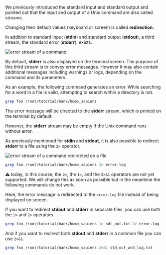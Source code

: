 <script>
import Execute from "$components/Execute.svelte";
</script>

We previously introduced the standard input and standard output and pointed out that the input and output of a Unix command are also called streams. 

Changing their default values (keyboard or screen) is called **redirection**.

In addition to standard input (**stdin**) and standard output (**stdout**), a third stream, the standard error (**stderr**), exists.

<img src="/data/linux_basics_session04/stream_in_out_err.png" style="max-width:100%" alt="error stream of a command">

By default, **stderr** is also displayed on the terminal screen. The purpose of this third stream is to convey error messages. However it may also contain additional messages including  warnings or logs, depending on the command and its parameters.

As an example, the following command generates an error. While searching for a word in a file is valid, attempting to search within a directory is not.

<!--- (sandbox.bio)/root/tutorial vs (IFB)/shared/data -->
```bash
grep foo /root/tutorial/bank/homo_sapiens
```

The error message will be directed to the **stderr** stream, which is printed on the terminal by default.

However, the **stderr** stream may be empty if the Unix command runs without error.

As previously mentioned for **stdin** and **stdout**, it is also possible to redirect **stderr** to a file using the `2>` operator.

<img src="/data/linux_basics_session04/stream_in_outfile_errfile.png" style="max-width:100%" alt="error stream of a command redirected on a file">

<!--- (sandbox.bio)/root/tutorial vs (IFB)/shared/data -->
```bash
grep foo /root/tutorial/bank/homo_sapiens 2> error.log
```

⚠️ today, in this course, the `2>`, the `1>`, and the `2>&1` operators are not yet supported. We will change this as soon as possible but in the meantime the following commands do not work.

Here, the error message is redirected to the `error.log` file instead of being displayed on screen.

If you want to redirect **stdout** and **stderr** in separate files, you can use both the `1>` and `2>` operators.

<!--- (sandbox.bio)/root/tutorial vs (IFB)/shared/data -->
```bash
grep foo /root/tutorial/bank/homo_sapiens 1> sdt_out.txt 2> error.log
```

And if you want to redirect both **stdout** and **stderr** in a common file you can use `2>&1`.

<!--- (sandbox.bio)/root/tutorial vs (IFB)/shared/data -->
```bash
grep foo /root/tutorial/bank/homo_sapiens 2>&1 std_out_and_log.txt
```
